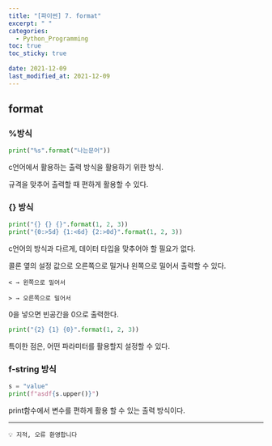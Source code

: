 ```yaml
---
title: "[파이썬] 7. format"
excerpt: " "
categories:
  - Python_Programming
toc: true
toc_sticky: true
 
date: 2021-12-09
last_modified_at: 2021-12-09
---
```



## format


### %방식


```python
print("%s".format("나는문어"))
```

c언어에서 활용하는 출력 방식을 활용하기 위한 방식.

규격을 맞추어 출력할 때 편하게 활용할 수 있다.

### {} 방식


```python
print("{} {} {}".format(1, 2, 3))
print("{0:>5d} {1:<6d} {2:>0d}".format(1, 2, 3))
```

c언어의 방식과 다르게, 데이터 타입을 맞추어야 할 필요가 없다.

콜론 옆의 설정 값으로 오른쪽으로 밀거나 왼쪽으로 밀어서 출력할 수 있다.
```
< → 왼쪽으로 밀어서

> → 오른쪽으로 밀어서
```
0을 넣으면 빈공간을 0으로 출력한다.

```python
print("{2} {1} {0}".format(1, 2, 3))
```

특이한 점은, 어떤 파라미터를 활용할지 설정할 수 있다.

### f-string 방식


```python
s = "value"
print(f"asdf{s.upper()}")
```

print함수에서 변수를 편하게 활용 할 수 있는 출력 방식이다.

---
```
💡 지적, 오류 환영합니다
```
